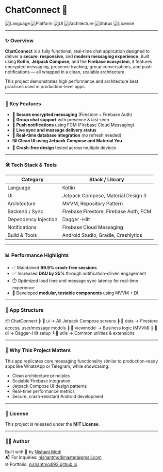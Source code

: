 # ChatConnect 🔐

![Language](https://img.shields.io/badge/Kotlin-100%25-blue.svg)
![Platform](https://img.shields.io/badge/Platform-Android-orange)
![UI](https://img.shields.io/badge/UI-Jetpack%20Compose-purple)
![Architecture](https://img.shields.io/badge/Architecture-MVVM-informational)
![Status](https://img.shields.io/badge/Status-Completed-brightgreen)
![License](https://img.shields.io/badge/License-MIT-blue)

---

### ✨ Overview

**ChatConnect** is a fully functional, real-time chat application designed to deliver a **secure**, **responsive**, and **modern messaging experience**. Built using **Kotlin**, **Jetpack Compose**, and the **Firebase ecosystem**, it features encrypted messaging, presence tracking, group conversations, and push notifications — all wrapped in a clean, scalable architecture.

This project demonstrates high performance and architecture best practices used in production-level apps.

---

### 🚀 Key Features

- 🔐 **Secure encrypted messaging** (Firestore + Firebase Auth)
- 👥 **Group chat support** with presence & last seen
- 🔔 **Push notifications** using FCM (Firebase Cloud Messaging)
- 🧭 **Live sync and message delivery status**
- 💬 **Real-time database integration** (no refresh needed)
- 🖼️ **Clean UI using Jetpack Compose and Material You**
- 🧪 **Crash-free design** tested across multiple devices

---

### 🛠 Tech Stack & Tools

| Category           | Stack / Library                              |
|--------------------|----------------------------------------------|
| Language           | Kotlin                                        |
| UI                 | Jetpack Compose, Material Design 3            |
| Architecture       | MVVM, Repository Pattern                      |
| Backend / Sync     | Firebase Firestore, Firebase Auth, FCM        |
| Dependency Injection | Dagger-Hilt                                |
| Notifications      | Firebase Cloud Messaging                     |
| Build & Tools      | Android Studio, Gradle, Crashlytics          |

---

### 📊 Performance Highlights

- ✅ Maintained **99.9% crash-free sessions**
- 📈 Increased **DAU by 25%** through notification-driven engagement
- ⏱️ Optimized load time and message sync latency for real-time experience
- 🔄 Developed **modular, testable components** using MVVM + DI

---

### 🧱 App Structure
📦 ChatConnect
┣ 📂 ui → All Jetpack Compose screens
┣ 📂 data → Firestore access, user/message models
┣ 📂 viewmodel → Business logic (MVVM)
┣ 📂 di → Dagger-Hilt setup
┗ 📂 utils → Common utilities & extensions

---

### 🧠 Why This Project Matters

This app replicates core messaging functionality similar to production-ready apps like WhatsApp or Telegram, while showcasing:

- Clean architecture principles
- Scalable Firebase integration
- Jetpack Compose UI design patterns
- Real-time performance metrics
- Secure, crash-resistant Android development

---

### 📄 License

This project is released under the **MIT License**.

---

### 🙋‍♂️ Author

Built with 💙 by [Nishant Modi](https://github.com/nishantmodi92)  
📬 For inquiries: [nishantmodimaster@gmail.com](mailto:nishantmodimaster@gmail.com)  
🌐 Portfolio: [nishantmodi92.github.io](https://nishantmodi92.github.io)


